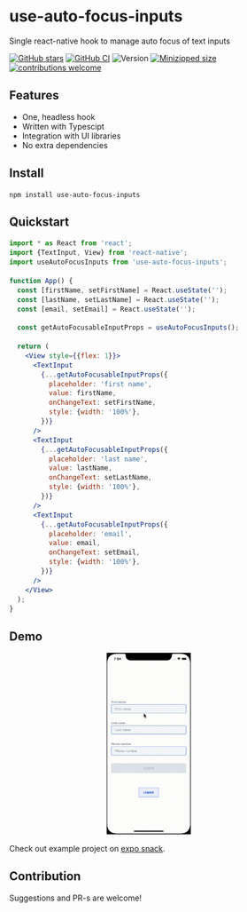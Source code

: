 # use-auto-focus-inputs

Single react-native hook to manage auto focus of text inputs

[![GitHub stars](https://img.shields.io/github/stars/Groszczu/use-auto-focus-inputs?style=social)](https://github.com/Groszczu/use-auto-focus-inputs/)
[![GitHub CI](https://github.com/Groszczu/use-auto-focus-inputs/actions/workflows/release.yml/badge.svg)](https://github.com/Groszczu/use-auto-focus-inputs/actions?query=workflow%3A%22release%22)
![Version](https://img.shields.io/github/package-json/v/Groszczu/use-auto-focus-inputs)
[![Minizipped size](https://img.shields.io/bundlephobia/minzip/use-auto-focus-inputs)](https://bundlephobia.com/package/use-auto-focus-inputs@0.1.4)
[![contributions welcome](https://img.shields.io/badge/contributions-welcome-brightgreen.svg)](https://github.com/Groszczu/use-auto-focus-inputs/issues)

## Features

- One, headless hook
- Written with Typescipt
- Integration with UI libraries
- No extra dependencies

## Install

    npm install use-auto-focus-inputs

## Quickstart

```jsx
import * as React from 'react';
import {TextInput, View} from 'react-native';
import useAutoFocusInputs from 'use-auto-focus-inputs';

function App() {
  const [firstName, setFirstName] = React.useState('');
  const [lastName, setLastName] = React.useState('');
  const [email, setEmail] = React.useState('');

  const getAutoFocusableInputProps = useAutoFocusInputs();

  return (
    <View style={{flex: 1}}>
      <TextInput
        {...getAutoFocusableInputProps({
          placeholder: 'first name',
          value: firstName,
          onChangeText: setFirstName,
          style: {width: '100%'},
        })}
      />
      <TextInput
        {...getAutoFocusableInputProps({
          placeholder: 'last name',
          value: lastName,
          onChangeText: setLastName,
          style: {width: '100%'},
        })}
      />
      <TextInput
        {...getAutoFocusableInputProps({
          placeholder: 'email',
          value: email,
          onChangeText: setEmail,
          style: {width: '100%'},
        })}
      />
    </View>
  );
}
```

## Demo

<div align="center">
    <img src="https://raw.githubusercontent.com/Groszczu/use-auto-focus-inputs/main/demo/demo.gif" alt="Usage With Simple Form" width="30%" />
</div>

Check out example project on
[expo snack](https://snack.expo.dev/@groszczu/use-auto-focus-inputs).

## Contribution

Suggestions and PR-s are welcome!
